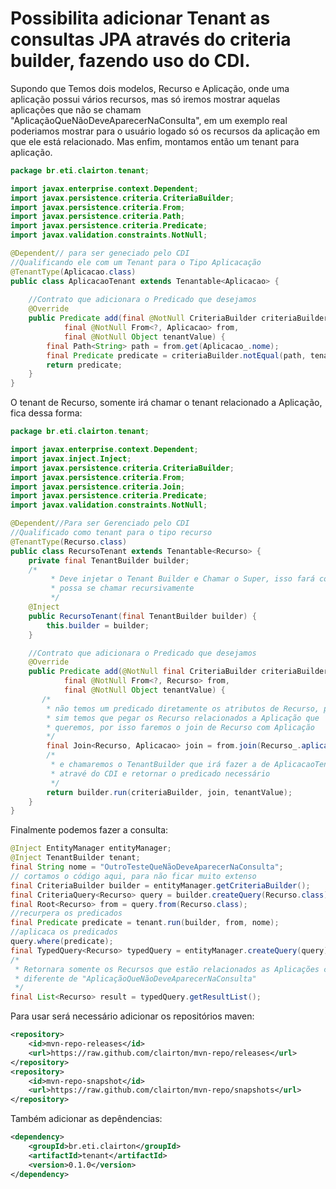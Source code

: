 # Possibilita adicionar Tenant as consultas JPA através do criteria builder, fazendo uso do CDI.

   Supondo que Temos dois modelos, Recurso e Aplicação, onde uma aplicação
possui vários recursos, mas só iremos mostrar aquelas aplicações que não se
chamam "AplicaçãoQueNãoDeveAparecerNaConsulta", em um exemplo real
poderiamos mostrar para o usuário logado só os recursos da aplicação em que
ele está relacionado. Mas enfim, montamos então um tenant para aplicação.
    
```java	
package br.eti.clairton.tenant;

import javax.enterprise.context.Dependent;
import javax.persistence.criteria.CriteriaBuilder;
import javax.persistence.criteria.From;
import javax.persistence.criteria.Path;
import javax.persistence.criteria.Predicate;
import javax.validation.constraints.NotNull;

@Dependent// para ser geneciado pelo CDI
//Qualificando ele com um Tenant para o Tipo Aplicacação
@TenantType(Aplicacao.class)
public class AplicacaoTenant extends Tenantable<Aplicacao> {
	
	//Contrato que adicionara o Predicado que desejamos
	@Override
	public Predicate add(final @NotNull CriteriaBuilder criteriaBuilder,
			final @NotNull From<?, Aplicacao> from,
			final @NotNull Object tenantValue) {
		final Path<String> path = from.get(Aplicacao_.nome);
		final Predicate predicate = criteriaBuilder.notEqual(path, tenantValue.get());
		return predicate;
	}
}
```
O tenant de Recurso, somente irá chamar o tenant relacionado a Aplicação, fica 
dessa forma:
```java
package br.eti.clairton.tenant;

import javax.enterprise.context.Dependent;
import javax.inject.Inject;
import javax.persistence.criteria.CriteriaBuilder;
import javax.persistence.criteria.From;
import javax.persistence.criteria.Join;
import javax.persistence.criteria.Predicate;
import javax.validation.constraints.NotNull;

@Dependent//Para ser Gerenciado pelo CDI
//Qualificado como tenant para o tipo recurso
@TenantType(Recurso.class)
public class RecursoTenant extends Tenantable<Recurso> {
	private final TenantBuilder builder;
	/*
     	 * Deve injetar o Tenant Builder e Chamar o Super, isso fará com que ele
         * possa se chamar recursivamente
     	 */
	@Inject
	public RecursoTenant(final TenantBuilder builder) {
		this.builder = builder;
	}

	//Contrato que adicionara o Predicado que desejamos
	@Override
	public Predicate add(@NotNull final CriteriaBuilder criteriaBuilder,
			final @NotNull From<?, Recurso> from,
			final @NotNull Object tenantValue) {
       /*
        * não temos um predicado diretamente os atributos de Recurso, para
        * sim temos que pegar os Recurso relacionados a Aplicação que
        * queremos, por isso faremos o join de Recurso com Aplicação
        */
		final Join<Recurso, Aplicacao> join = from.join(Recurso_.aplicacao);
		/*
	     * e chamaremos o TenantBuilder que irá fazer a de AplicacaoTenant#add
	     * atravé do CDI e retornar o predicado necessário
	     */
		return builder.run(criteriaBuilder, join, tenantValue);
	}
}
```
Finalmente podemos fazer a consulta:

```java
@Inject EntityManager entityManager;
@Inject TenantBuilder tenant;
final String nome = "OutroTesteQueNãoDeveAparecerNaConsulta";
// cortamos o código aqui, para não ficar muito extenso
final CriteriaBuilder builder = entityManager.getCriteriaBuilder();
final CriteriaQuery<Recurso> query = builder.createQuery(Recurso.class);
final Root<Recurso> from = query.from(Recurso.class);
//recurpera os predicados
final Predicate predicate = tenant.run(builder, from, nome);
//aplicaca os predicados
query.where(predicate);
final TypedQuery<Recurso> typedQuery = entityManager.createQuery(query);
/*
 * Retornara somente os Recursos que estão relacionados as Aplicações com nome
 * diferente de "AplicaçãoQueNãoDeveAparecerNaConsulta"
 */
final List<Recurso> result = typedQuery.getResultList();
```
Para usar será necessário adicionar os repositórios maven:

```xml
<repository>
	<id>mvn-repo-releases</id>
	<url>https://raw.github.com/clairton/mvn-repo/releases</url>
</repository>
<repository>
	<id>mvn-repo-snapshot</id>
	<url>https://raw.github.com/clairton/mvn-repo/snapshots</url>
</repository>
```
 Também adicionar as depêndencias:
```xml
<dependency>
    <groupId>br.eti.clairton</groupId>
	<artifactId>tenant</artifactId>
	<version>0.1.0</version>
</dependency>
```
